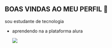 ## BOAS VINDAS AO MEU PERFIL 🤍

sou estudante de tecnologia 

- aprendendo na a plataforma alura

  ![](https://media1.tenor.com/m/scIrwomaRM4AAAAd/reload-gun-deadpool.gif)

